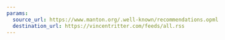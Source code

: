 ```yaml
---
params:
  source_url: https://www.manton.org/.well-known/recommendations.opml
  destination_url: https://vincentritter.com/feeds/all.rss
---
```

